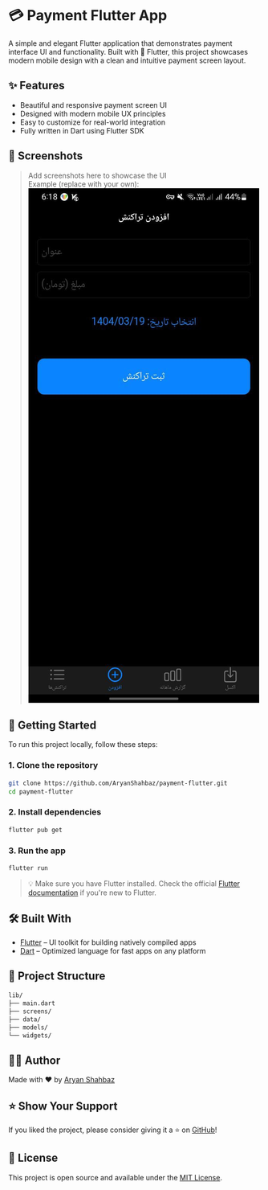 


# 💳 Payment Flutter App

A simple and elegant Flutter application that demonstrates payment interface UI and functionality. Built with 💙 Flutter, this project showcases modern mobile design with a clean and intuitive payment screen layout.

## ✨ Features

- Beautiful and responsive payment screen UI
- Designed with modern mobile UX principles
- Easy to customize for real-world integration
- Fully written in Dart using Flutter SDK

## 📱 Screenshots

> Add screenshots here to showcase the UI  
> Example (replace with your own):
> ![Screenshot](screenshots/payment_screen.jpg)

## 🚀 Getting Started

To run this project locally, follow these steps:

### 1. Clone the repository

```bash
git clone https://github.com/AryanShahbaz/payment-flutter.git
cd payment-flutter
```

### 2. Install dependencies

```bash
flutter pub get
```

### 3. Run the app

```bash
flutter run
```

> 💡 Make sure you have Flutter installed. Check the official [Flutter documentation](https://docs.flutter.dev/get-started/install) if you're new to Flutter.

## 🛠️ Built With

- [Flutter](https://flutter.dev/) – UI toolkit for building natively compiled apps
- [Dart](https://dart.dev/) – Optimized language for fast apps on any platform

## 📂 Project Structure

```
lib/
├── main.dart          
├── screens/           
├── data/              
├── models/            
└── widgets/           
```

## 🙋‍♂️ Author

Made with ❤️ by [Aryan Shahbaz](https://github.com/AryanShahbaz)

## ⭐️ Show Your Support

If you liked the project, please consider giving it a ⭐️ on [GitHub](https://github.com/AryanShahbaz/payment-flutter)!

## 📄 License

This project is open source and available under the [MIT License](LICENSE).


